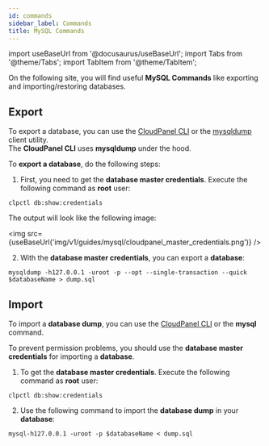 ```yaml
---
id: commands
sidebar_label: Commands
title: MySQL Commands
---
```


import useBaseUrl from '@docusaurus/useBaseUrl';
import Tabs from '@theme/Tabs';
import TabItem from '@theme/TabItem';

On the following site, you will find useful **MySQL Commands** like exporting and importing/restoring databases.

## Export

To export a database, you can use the [CloudPanel CLI](https://www.cloudpanel.io/docs/cloudpanel-ce/cloudpanel-cli/cli-commands#database-backup) 
or the [mysqldump](https://dev.mysql.com/doc/refman/5.7/en/mysqldump.html) client utility. <br />
The **CloudPanel CLI** uses **mysqldump** under the hood.

To **export a database**, do the following steps:

1. First, you need to get the **database master credentials**. Execute the following command as **root** user: 

```
clpctl db:show:credentials
```

The output will look like the following image:

<img src={useBaseUrl('img/v1/guides/mysql/cloudpanel_master_credentials.png')} /> 

2. With the **database master credentials**, you can export a **database**:

```
mysqldump -h127.0.0.1 -uroot -p --opt --single-transaction --quick $databaseName > dump.sql
```

## Import

To import a **database dump**, you can use the [CloudPanel CLI](https://www.cloudpanel.io/docs/cloudpanel-ce/cloudpanel-cli/cli-commands#database-import)
or the **mysql** command.

To prevent permission problems, you should use the **database master credentials** for importing a **database**.

1. To get the **database master credentials**. Execute the following command as **root** user: 

```
clpctl db:show:credentials
```

2. Use the following command to import the **database dump** in your **database**:

```
mysql-h127.0.0.1 -uroot -p $databaseName < dump.sql
```